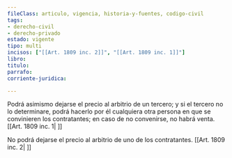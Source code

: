 ```yaml
---
fileClass: articulo, vigencia, historia-y-fuentes, codigo-civil
tags:
- derecho-civil
- derecho-privado
estado: vigente
tipo: multi
incisos: ["[[Art. 1809 inc. 2]]", "[[Art. 1809 inc. 1]]"]
libro:
titulo:
parrafo:
corriente-juridica:

---
```

Podrá asimismo dejarse el precio al arbitrio de un tercero; y si el tercero no lo determinare, podrá hacerlo por él cualquiera otra persona en que se convinieren los contratantes; en caso de no convenirse, no habrá venta. [[Art. 1809 inc. 1| ]]

No podrá dejarse el precio al arbitrio de uno de los contratantes. [[Art. 1809 inc. 2| ]]